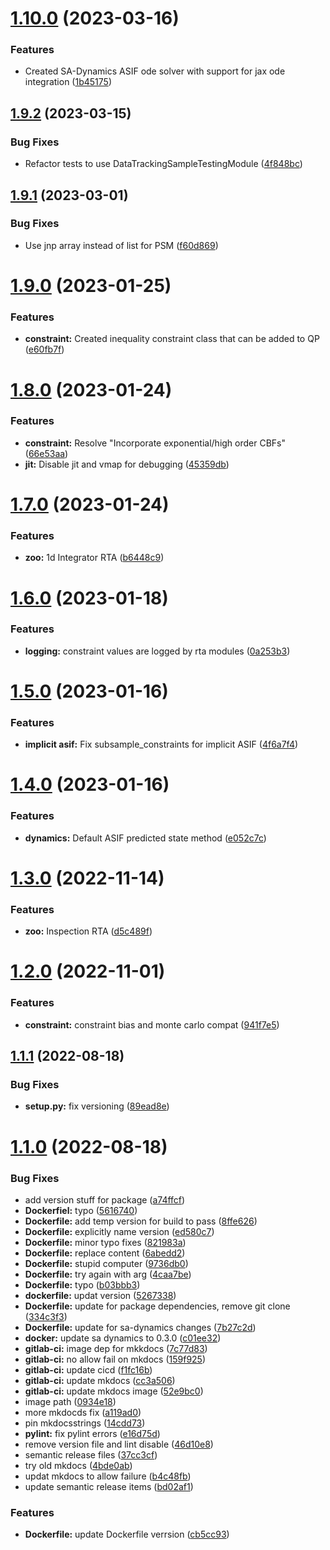 # [1.10.0](https://github.com/act3-ace/run-time-assurance/compare/v1.9.2...v1.10.0) (2023-03-16)


### Features

* Created SA-Dynamics ASIF ode solver with support for jax ode integration ([1b45175](https://github.com/act3-ace/run-time-assurance/commit/1b45175f5cf3cf4277e08bda8e713d03f75ce432))

## [1.9.2](https://github.com/act3-ace/run-time-assurance/compare/v1.9.1...v1.9.2) (2023-03-15)


### Bug Fixes

* Refactor tests to use DataTrackingSampleTestingModule ([4f848bc](https://github.com/act3-ace/run-time-assurance/commit/4f848bcc2374f1db6c033836a4ba0e113fb256c0))

## [1.9.1](https://github.com/act3-ace/run-time-assurance/compare/v1.9.0...v1.9.1) (2023-03-01)


### Bug Fixes

* Use jnp array instead of list for PSM ([f60d869](https://github.com/act3-ace/run-time-assurance/commit/f60d869a0c52ab1f0e2b6ede91457fed0429556c))

# [1.9.0](https://github.com/act3-ace/run-time-assurance/compare/v1.8.0...v1.9.0) (2023-01-25)


### Features

* **constraint:** Created inequality constraint class that can be added to QP ([e60fb7f](https://github.com/act3-ace/run-time-assurance/commit/e60fb7fefe97cb00499f1720aa47fe48dc83c38e))

# [1.8.0](https://github.com/act3-ace/run-time-assurance/compare/v1.7.0...v1.8.0) (2023-01-24)


### Features

* **constraint:** Resolve "Incorporate exponential/high order CBFs" ([66e53aa](https://github.com/act3-ace/run-time-assurance/commit/66e53aa78c7b7671fe017ae56b8e026e09a58b11))
* **jit:** Disable jit and vmap for debugging ([45359db](https://github.com/act3-ace/run-time-assurance/commit/45359dbe97010a5eca24d30e58219a8050bfa882))

# [1.7.0](https://github.com/act3-ace/run-time-assurance/compare/v1.6.0...v1.7.0) (2023-01-24)


### Features

* **zoo:** 1d Integrator RTA ([b6448c9](https://github.com/act3-ace/run-time-assurance/commit/b6448c987e31c6b5d33c4c41d6077a346896a3b5))

# [1.6.0](https://github.com/act3-ace/run-time-assurance/compare/v1.5.0...v1.6.0) (2023-01-18)


### Features

* **logging:** constraint values are logged by rta modules ([0a253b3](https://github.com/act3-ace/run-time-assurance/commit/0a253b360bb6f107c58c20a099e523329afc5e29))

# [1.5.0](https://github.com/act3-ace/run-time-assurance/compare/v1.4.0...v1.5.0) (2023-01-16)


### Features

* **implicit asif:** Fix subsample_constraints for implicit ASIF ([4f6a7f4](https://github.com/act3-ace/run-time-assurance/commit/4f6a7f4cc2ddee25c6c9c81c90efd014a47010b3))

# [1.4.0](https://github.com/act3-ace/run-time-assurance/compare/v1.3.0...v1.4.0) (2023-01-16)


### Features

* **dynamics:** Default ASIF predicted state method ([e052c7c](https://github.com/act3-ace/run-time-assurance/commit/e052c7c403f8dcbd22a9ffc7d0008b0af2c35339))

# [1.3.0](https://github.com/act3-ace/run-time-assurance/compare/v1.2.0...v1.3.0) (2022-11-14)


### Features

* **zoo:** Inspection RTA ([d5c489f](https://github.com/act3-ace/run-time-assurance/commit/d5c489f809b99e619537469f57253c0a75359003))

# [1.2.0](https://github.com/act3-ace/run-time-assurance/compare/v1.1.1...v1.2.0) (2022-11-01)


### Features

* **constraint:** constraint bias and monte carlo compat ([941f7e5](https://github.com/act3-ace/run-time-assurance/commit/941f7e56e8feb8b1ea17f52e2ef5ed29e5b3ad03))

## [1.1.1](https://github.com/act3-ace/run-time-assurance/compare/v1.1.0...v1.1.1) (2022-08-18)


### Bug Fixes

* **setup.py:** fix versioning ([89ead8e](https://github.com/act3-ace/run-time-assurance/commit/89ead8e99ea28f0c1b8932e6d64f457185553cee))

# [1.1.0](https://github.com/act3-ace/run-time-assurance/compare/v1.0.0...v1.1.0) (2022-08-18)


### Bug Fixes

* add version stuff for package ([a74ffcf](https://github.com/act3-ace/run-time-assurance/commit/a74ffcf565518644499c55930ec2fa5b47e0a5c5))
* **Dockerfiel:** typo ([5616740](https://github.com/act3-ace/run-time-assurance/commit/5616740fed9cd888c1ff2778597fc8dc8cace092))
* **Dockerfile:** add temp version for build to pass ([8ffe626](https://github.com/act3-ace/run-time-assurance/commit/8ffe626369643a92bd1394d57ab66cae0e1c5a3b))
* **Dockerfile:** explicitly name version ([ed580c7](https://github.com/act3-ace/run-time-assurance/commit/ed580c708d575bbcd6c32a1ff829c9133f1fb4d8))
* **Dockerfile:** minor typo fixes ([821983a](https://github.com/act3-ace/run-time-assurance/commit/821983a2919312292deb28be0ecfd66531628548))
* **Dockerfile:** replace content ([6abedd2](https://github.com/act3-ace/run-time-assurance/commit/6abedd2ec65ecd8a2698fa95269b1743a8ba6dab))
* **Dockerfile:** stupid computer ([9736db0](https://github.com/act3-ace/run-time-assurance/commit/9736db0167ac8cf5aadfbe8bc9fc7f9b92ce7615))
* **Dockerfile:** try again with arg ([4caa7be](https://github.com/act3-ace/run-time-assurance/commit/4caa7be727b6080e523a1ab20fd2313be4523946))
* **Dockerfile:** typo ([b03bbb3](https://github.com/act3-ace/run-time-assurance/commit/b03bbb3f7391b7cb442f068363730c5691688715))
* **dockerfile:** updat version ([5267338](https://github.com/act3-ace/run-time-assurance/commit/5267338eb3d471db5bc66c75d387798eac1c8cd4))
* **Dockerfile:** update for package dependencies, remove git clone ([334c3f3](https://github.com/act3-ace/run-time-assurance/commit/334c3f39ec02b9dd2b120b826d480b93cabc6ded))
* **Dockerfile:** update for sa-dynamics changes ([7b27c2d](https://github.com/act3-ace/run-time-assurance/commit/7b27c2d9c6ba484669150e976d9672be0f8fd165))
* **docker:** update sa dynamics to 0.3.0 ([c01ee32](https://github.com/act3-ace/run-time-assurance/commit/c01ee3294ded7be264162d5a03f0926e19bfb76f))
* **gitlab-ci:** image dep for mkkdocs ([7c77d83](https://github.com/act3-ace/run-time-assurance/commit/7c77d8335060ec8f315afa7c0328839c3b27ed9a))
* **gitlab-ci:** no allow fail on mkdocs ([159f925](https://github.com/act3-ace/run-time-assurance/commit/159f92567020650a46423edd3685e4a99597d4ae))
* **gitlab-ci:** update cicd ([f1fc16b](https://github.com/act3-ace/run-time-assurance/commit/f1fc16b374100e7446c8e3fa6a628294da72958c))
* **gitlab-ci:** update mkdocs ([cc3a506](https://github.com/act3-ace/run-time-assurance/commit/cc3a506084ed35fc15a72789a02b9b497d575496))
* **gitlab-ci:** update mkdocs image ([52e9bc0](https://github.com/act3-ace/run-time-assurance/commit/52e9bc0f337ff94bb6c0abb0103f8df6cbd9c676))
* image path ([0934e18](https://github.com/act3-ace/run-time-assurance/commit/0934e18c520111ea3d8a25778b10c90c8a69eb9a))
* more mkdocds fix ([a119ad0](https://github.com/act3-ace/run-time-assurance/commit/a119ad01bad7028a580dd746836edc451dd6bd53))
* pin mkdocsstrings ([14cdd73](https://github.com/act3-ace/run-time-assurance/commit/14cdd73eed46fa1631c3f2c233dc0c59328aa3eb))
* **pylint:** fix pylint errors ([e16d75d](https://github.com/act3-ace/run-time-assurance/commit/e16d75d77c93e1f364da1659fdb75bbcfd0f8ba9))
* remove version file and lint disable ([46d10e8](https://github.com/act3-ace/run-time-assurance/commit/46d10e85660bdc909a00d23b64a17812a82d0299))
* semantic release files ([37cc3cf](https://github.com/act3-ace/run-time-assurance/commit/37cc3cf37c988cfb25b5b075e4e02bfe2c8530bf))
* try old mkdocs ([4bde0ab](https://github.com/act3-ace/run-time-assurance/commit/4bde0ab9fd4e6dac613212c039cbd349f9746c10))
* updat mkdocs to allow failure ([b4c48fb](https://github.com/act3-ace/run-time-assurance/commit/b4c48fb6cf1104b684d2f583cc2237a044b9cfdd))
* update semantic release items ([bd02af1](https://github.com/act3-ace/run-time-assurance/commit/bd02af1237cc2c2c59add29e919aa0d6823ae513))


### Features

* **Dockerfile:** update Dockerfile verrsion ([cb5cc93](https://github.com/act3-ace/run-time-assurance/commit/cb5cc93374a43c79ea5dcf054217b6faf0231b7b))
